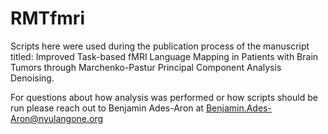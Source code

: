 # RMTfmri
Scripts here were used during the publication process of the manuscript titled: Improved Task-based fMRI Language Mapping in Patients with Brain Tumors through Marchenko-Pastur Principal Component Analysis Denoising.

For questions about how analysis was performed or how scripts should be run please reach out to Benjamin Ades-Aron at Benjamin.Ades-Aron@nyulangone.org
